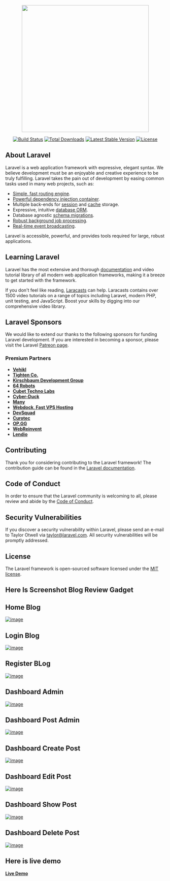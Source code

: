 <p align="center"><a href="https://laravel.com" target="_blank"><img src="https://raw.githubusercontent.com/laravel/art/master/logo-lockup/5%20SVG/2%20CMYK/1%20Full%20Color/laravel-logolockup-cmyk-red.svg" width="400"></a></p>

<p align="center">
<a href="https://travis-ci.org/laravel/framework"><img src="https://travis-ci.org/laravel/framework.svg" alt="Build Status"></a>
<a href="https://packagist.org/packages/laravel/framework"><img src="https://img.shields.io/packagist/dt/laravel/framework" alt="Total Downloads"></a>
<a href="https://packagist.org/packages/laravel/framework"><img src="https://img.shields.io/packagist/v/laravel/framework" alt="Latest Stable Version"></a>
<a href="https://packagist.org/packages/laravel/framework"><img src="https://img.shields.io/packagist/l/laravel/framework" alt="License"></a>
</p>

## About Laravel

Laravel is a web application framework with expressive, elegant syntax. We believe development must be an enjoyable and creative experience to be truly fulfilling. Laravel takes the pain out of development by easing common tasks used in many web projects, such as:

- [Simple, fast routing engine](https://laravel.com/docs/routing).
- [Powerful dependency injection container](https://laravel.com/docs/container).
- Multiple back-ends for [session](https://laravel.com/docs/session) and [cache](https://laravel.com/docs/cache) storage.
- Expressive, intuitive [database ORM](https://laravel.com/docs/eloquent).
- Database agnostic [schema migrations](https://laravel.com/docs/migrations).
- [Robust background job processing](https://laravel.com/docs/queues).
- [Real-time event broadcasting](https://laravel.com/docs/broadcasting).

Laravel is accessible, powerful, and provides tools required for large, robust applications.

## Learning Laravel

Laravel has the most extensive and thorough [documentation](https://laravel.com/docs) and video tutorial library of all modern web application frameworks, making it a breeze to get started with the framework.

If you don't feel like reading, [Laracasts](https://laracasts.com) can help. Laracasts contains over 1500 video tutorials on a range of topics including Laravel, modern PHP, unit testing, and JavaScript. Boost your skills by digging into our comprehensive video library.

## Laravel Sponsors

We would like to extend our thanks to the following sponsors for funding Laravel development. If you are interested in becoming a sponsor, please visit the Laravel [Patreon page](https://patreon.com/taylorotwell).

### Premium Partners

- **[Vehikl](https://vehikl.com/)**
- **[Tighten Co.](https://tighten.co)**
- **[Kirschbaum Development Group](https://kirschbaumdevelopment.com)**
- **[64 Robots](https://64robots.com)**
- **[Cubet Techno Labs](https://cubettech.com)**
- **[Cyber-Duck](https://cyber-duck.co.uk)**
- **[Many](https://www.many.co.uk)**
- **[Webdock, Fast VPS Hosting](https://www.webdock.io/en)**
- **[DevSquad](https://devsquad.com)**
- **[Curotec](https://www.curotec.com/services/technologies/laravel/)**
- **[OP.GG](https://op.gg)**
- **[WebReinvent](https://webreinvent.com/?utm_source=laravel&utm_medium=github&utm_campaign=patreon-sponsors)**
- **[Lendio](https://lendio.com)**

## Contributing

Thank you for considering contributing to the Laravel framework! The contribution guide can be found in the [Laravel documentation](https://laravel.com/docs/contributions).

## Code of Conduct

In order to ensure that the Laravel community is welcoming to all, please review and abide by the [Code of Conduct](https://laravel.com/docs/contributions#code-of-conduct).

## Security Vulnerabilities

If you discover a security vulnerability within Laravel, please send an e-mail to Taylor Otwell via [taylor@laravel.com](mailto:taylor@laravel.com). All security vulnerabilities will be promptly addressed.

## License

The Laravel framework is open-sourced software licensed under the [MIT license](https://opensource.org/licenses/MIT).

<section class="d-flex justify-content-center">
    <h1 class="fw-bold text-white text-center">Here Is Screenshot Blog Review Gadget</h1>
</section>

## Home Blog

<a href="reviewgadget.tech"><img src="https://i.ibb.co/vjnLXJj/image.png" alt="image" border="0"></a>

## Login Blog

<a href="reviewgadget.tech/login"><img src="https://i.ibb.co/n6tgMJ5/image.png" alt="image" border="0"></a>

## Register BLog

<a href="reviewgadget.tech/register"><img src="https://i.ibb.co/pPjrdL3/image.png" alt="image" border="0"></a>

## Dashboard Admin

<a href="http://reviewgadget.tech/"><img src="https://i.ibb.co/0sn5hy5/image.png" alt="image" border="0"></a>

## Dashboard Post Admin

<a href="http://reviewgadget.tech/"><img src="https://i.ibb.co/9hR1LPK/image.png" alt="image" border="0"></a>

## Dashboard Create Post

<a href="http://reviewgadget.tech/"><img src="https://i.ibb.co/M8W6h4M/image.png" alt="image" border="0"></a>

## Dashboard Edit Post

<a href="http://reviewgadget.tech/"><img src="https://i.ibb.co/xjT1sz2/image.png" alt="image" border="0"></a>

## Dashboard Show Post

<a href="http://reviewgadget.tech/"><img src="https://i.ibb.co/dKhNmPT/image.png" alt="image" border="0"></a>

## Dashboard Delete Post

<a href="http://reviewgadget.tech/"><img src="https://i.ibb.co/1zLpqFZ/image.png" alt="image" border="0"></a>

## Here is live demo

<strong>
    <a href="http://reviewgadget.tech/">Live Demo</a>
</strong>
